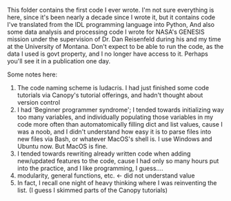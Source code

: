 This folder contains the first code I ever wrote. I'm not sure everything is here, since it's been nearly a decade since I wrote it, but it contains code I've translated from the IDL programming language into Python, 
And also some data analysis and processing code I wrote for NASA's GENESIS mission under the supervision of Dr. Dan Reisenfeld during his and my time at the University of Montana. Don't expect to be able to run the code, as the data I used is govt property, and I no longer have access to it. Perhaps you'll see it in a publication one day.

Some notes here: 
1) The code naming scheme is ludacris. I had just finished some code tutorials via Canopy's tutorial offerings, and hadn't thought about version control
2) I had 'Beginner programmer syndrome'; I tended towards initializing way too many variables, and individually populating those variables in my code more often than automatomically filling dict and list values, cause I was a noob, and I didn't understand how easy it is to parse files into new files via Bash, or whatever MacOS's shell is. I use Windows and Ubuntu now. But MacOS is fine.
3) I tended towards rewriting already written code when adding new/updated features to the code, cause I had only so many hours put into the practice, and I like programming, I guess....
4) modularity, general functions, etc. <- did not understand value
5) In fact, I recall one night of heavy thinking where I was reinventing the list. (I guess I skimmed parts of the Canopy tutorials)

